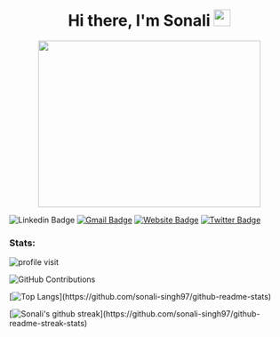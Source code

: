 <h1 align="center">Hi there, I'm Sonali <img src="https://media.giphy.com/media/hvRJCLFzcasrR4ia7z/giphy.gif" width="30px"> </h1>

<!--
**sonali-singh97/sonali-singh97** is a ✨ _special_ ✨ repository because its `README.md` (this file) appears on your GitHub profile.

Here are some ideas to get you started:

- 🔭 I’m currently working on ...
- 🌱 I’m currently learning ...
- 👯 I’m looking to collaborate on ...
- 🤔 I’m looking for help with ...
- 💬 Ask me about ...
- 📫 How to reach me: ...
- 😄 Pronouns: ...
- ⚡ Fun fact: ...
-->

<p align="center">
  <img src = "https://i.vimeocdn.com/video/253024709.webp?mw=900&mh=508&q=70" width = "400" height = "300" align = "center">
<!--   <a href="mailto:anneraj73@gmail.com"><img src = "https://img.shields.io/badge/gmail-%23D14836.svg?&style=for-the-badge&logo=gmail&logoColor=white"></a>   
  <a href="https://www.linkedin.com/in/annedeepa"><img src="https://img.shields.io/badge/linkedin-%230077B5.svg?&style=for-the-badge&logo=linkedin&logoColor=white"/></a> -->
</p>

<p align="center">

![Linkedin Badge](https://img.shields.io/badge/LinkedIn-blue?style=flat&logo=linkedin&labelColor=blue&link=https://www.linkedin.com/in/sonali-singh20/) [![Gmail Badge](https://img.shields.io/badge/Gmail-red?style=flat-square&logo=Gmail&logoColor=white&link=mailto:sonali122000@gmail.com)](mailto:sonali122000@gmail.com) [![Website Badge](https://img.shields.io/badge/-Website-47CCCC?style=flat&logo=Google-Chrome&logoColor=white&link=https://sonalisingh.me)](https://sonalisingh.me) [![Twitter Badge](https://img.shields.io/badge/-Twitter-1ca0f1?style=flat&labelColor=1ca0f1&logo=twitter&logoColor=white&link=https://twitter.com/sonali12_singh)](https://twitter.com/sonali12_singh)
</p>

### Stats:
<div align="left">

![profile visit](https://komarev.com/ghpvc/?username=sonali-singh97) 

![GitHub Contributions](https://github-readme-stats.vercel.app/api?username=sonali-singh97&show_icons=true&theme="onedark"&title_color=black&icon_color=black&text_color=white&bg_color=black)

</div>

[![Top Langs](https://github-readme-stats.vercel.app/api/top-langs/?username=sonali-singh97&theme="buefy")](https://github.com/sonali-singh97/github-readme-stats)

[![Sonali's github streak](https://github-readme-streak-stats.herokuapp.com/?user=sonali-singh97&theme="buefy")](https://github.com/sonali-singh97/github-readme-streak-stats)


